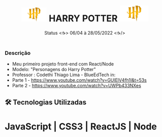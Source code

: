 <h1 align="center">
  <img alt="Logo H de Harry Potter" title="spider-man" src="./src/images/icon.png" width="80px"/> HARRY POTTER <img alt="Logo H de Harry Potter" title="spider-man" src="./src/images/icon.png" width="90px"/>
</h1>

<p align="center"> Status <☕> 06/04 à 28/05/2022 <☕/></p>

# 
### Descrição
- Meu primeiro projeto front-end com React/Node 
- Modelo: "Personagens do Harry Potter"
- Professor : Codethi Thiago Lima - BlueEdTech in:
- Parte 1 - https://www.youtube.com/watch?v=GUlElV4fh1I&t=53s
- Parte 2 - https://www.youtube.com/watch?v=UWPb433NXes

## :hammer_and_wrench: Tecnologias Utilizadas
# JavaScript | CSS3 | ReactJS | Node



